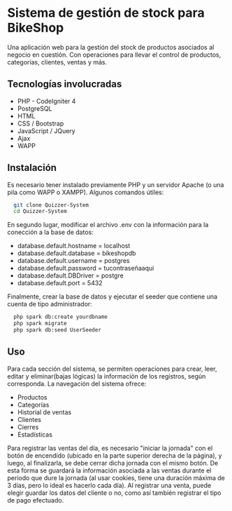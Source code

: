 # Sistema de gestión de stock para BikeShop

Una aplicación web para la gestión del stock de productos asociados al negocio en cuestión. Con operaciones para llevar el control de productos, categorías, clientes, ventas y más.

## Tecnologías involucradas
- PHP - CodeIgniter 4
- PostgreSQL
- HTML
- CSS / Bootstrap
- JavaScript / JQuery
- Ajax
- WAPP

## Instalación

Es necesario tener instalado previamente PHP y un servidor Apache (o una pila como WAPP o XAMPP). Algunos comandos útiles:
```bash
  git clone Quizzer-System
  cd Quizzer-System
```

En segundo lugar, modificar el archivo .env con la información para la conección a la base de datos:
- database.default.hostname = localhost
- database.default.database = bikeshopdb
- database.default.username = postgres
- database.default.password = tucontraseñaaqui
- database.default.DBDriver = postgre
- database.default.port     = 5432

Finalmente, crear la base de datos y ejecutar el seeder que contiene una cuenta de tipo administrador:
```bash
  php spark db:create yourdbname
  php spark migrate
  php spark db:seed UserSeeder
```

## Uso

Para cada sección del sistema, se permiten operaciones para crear, leer, editar y eliminar(bajas lógicas) la información de los registros, según corresponda. La navegación del sistema ofrece:
- Productos
- Categorías
- Historial de ventas
- Clientes
- Cierres
- Estadísticas

Para registrar las ventas del día, es necesario "iniciar la jornada" con el botón de encendido (ubicado en la parte superior derecha de la página), y luego, al finalizarla, se debe cerrar dicha jornada con el mismo botón. De esta forma se guardará la información asociada a las ventas durante el periodo que dure la jornada (al usar cookies, tiene una duración máxima de 3 días, pero lo ideal es hacerlo cada día).
Al registrar una venta, puede elegir guardar los datos del cliente o no, como así también registrar el tipo de pago efectuado. 

